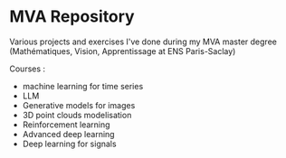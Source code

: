 # MVA Repository

Various projects and exercises I've done during my MVA master degree (Mathématiques, Vision, Apprentissage at ENS Paris-Saclay)

Courses :
* machine learning for time series 
* LLM
* Generative models for images
* 3D point clouds modelisation
* Reinforcement learning
* Advanced deep learning
* Deep learning for signals
